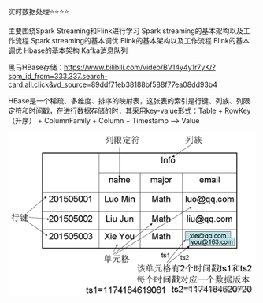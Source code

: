 实时数据处理⭐️⭐️⭐️⭐️

主要围绕Spark Streaming和Flink进行学习
Spark streaming的基本架构以及工作流程
Spark streaming的基本调优
Flink的基本架构以及工作流程
Flink的基本调优
Hbase的基本架构
Kafka消息队列



黑马HBase存储：https://www.bilibili.com/video/BV14y4y1r7yK/?spm_id_from=333.337.search-card.all.click&vd_source=89ddf71eb38188bf588f77ea08dd93b4



HBase是一个稀疏、多维度、排序的映射表，这张表的索引是行键、列族、列限定符和时间戳，在进行数据存储的时，其采用key-value形式：Table + RowKey（升序） + ColumnFamily + Column + Timestamp --> Value

![image-20231017130046134](assets/image-20231017130046134.png)
